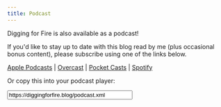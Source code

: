 ```yaml
---
title: Podcast
---
```


Digging for Fire is also available as a podcast!

If you'd like to stay up to date with this blog read by me (plus occasional bonus content), please subscribe using one of the links below.

[Apple Podcasts](https://podcasts.apple.com/us/podcast/digging-for-fire/id1791405915) | [Overcast](https://overcast.fm/itunes1791405915/) | [Pocket Casts](https://pocketcasts.com/podcast/1791405915) | [Spotify](https://open.spotify.com/show/0JFoRj2xrfAzlKlqUQhIvJ)

Or copy this into your podcast player:

<input type="text" value="https://diggingforfire.blog/podcast.xml" readonly="readonly" style="width: 18rem; user-select: all;" />